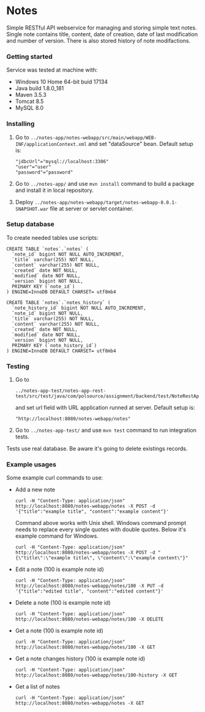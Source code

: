 # Notes

Simple RESTful API webservice for managing and storing simple text notes. Single note contains title, content, date of creation, date of last modification and number of version. There is also stored history of note modifactions.

### Getting started

Service was tested at machine with:

- Windows 10 Home 64-bit buid 17134
- Java build 1.8.0_181
- Maven 3.5.3
- Tomcat 8.5
- MySQL 8.0

### Installing

1. Go to `../notes-app/notes-webapp/src/main/webapp/WEB-INF/applicationContext.xml` and set "dataSource" bean. Default setup is:

   ```
   "jdbcUrl"="mysql://localhost:3306"
   "user"="user"
   "password"="password"
   ```

2. Go to `../notes-app/`  and use `mvn install` command to build a package and install it in local repository.

3. Deploy `../notes-app/notes-webapp/target/notes-webapp-0.0.1-SNAPSHOT.war` file at server or servlet container.

### Setup database

To create needed tables use scripts:

```
CREATE TABLE `notes`.`notes` (
  `note_id` bigint NOT NULL AUTO_INCREMENT,
  `title` varchar(255) NOT NULL,
  `content` varchar(255) NOT NULL,
  `created` date NOT NULL,
  `modified` date NOT NULL,
  `version` bigint NOT NULL,  
  PRIMARY KEY (`note_id`)
) ENGINE=InnoDB DEFAULT CHARSET= utf8mb4

CREATE TABLE `notes`.`notes_history` (
  `note_history_id` bigint NOT NULL AUTO_INCREMENT,
  `note_id` bigint NOT NULL,
  `title` varchar(255) NOT NULL,
  `content` varchar(255) NOT NULL,
  `created` date NOT NULL,
  `modified` date NOT NULL,
  `version` bigint NOT NULL,  
  PRIMARY KEY (`note_history_id`)
) ENGINE=InnoDB DEFAULT CHARSET= utf8mb4
```

### Testing

1. Go to

   ```
   ../notes-app-test/notes-app-rest-test/src/test/java/com/polsource/assignment/backend/test/NoteRestApiServiceTest.java
   ```

   and set url field with URL application runned at server. Default setup is: 

   ```
   "http://localhost:8080/notes-webapp/notes"
   ```

2. Go to `../notes-app-test/`  and use `mvn test` command to run integration tests.

Tests use real database. Be aware it's going to delete existings records.

### Example usages

Some example curl commands to use:

- Add a new note

  ```
  curl -H "Content-Type: application/json" http://localhost:8080/notes-webapp/notes -X POST -d '{"title":"example title", "content":"example content"}'
  ```

  Command above works with Unix shell. Windows command prompt needs to replace every single quotes with double quotes. Below it's example command for Windows.

  ```
  curl -H "Content-Type: application/json" http://localhost:8080/notes-webapp/notes -X POST -d "{\"title\":\"example title\", \"content\":\"example content\"}"
  ```

- Edit a note (100 is example note id)

  ```
  curl -H "Content-Type: application/json" http://localhost:8080/notes-webapp/notes/100 -X PUT -d '{"title":"edited title", "content":"edited content"}'
  ```

- Delete a note (100 is example note id)

  ```
  curl -H "Content-Type: application/json" http://localhost:8080/notes-webapp/notes/100 -X DELETE
  ```

- Get a note (100 is example note id)

  ```
  curl -H "Content-Type: application/json" http://localhost:8080/notes-webapp/notes/100 -X GET
  ```

- Get a note changes history (100 is example note id)

  ```
  curl -H "Content-Type: application/json" http://localhost:8080/notes-webapp/notes/100-history -X GET
  ```

- Get a list of notes

  ```
  curl -H "Content-Type: application/json" http://localhost:8080/notes-webapp/notes -X GET
  ```

